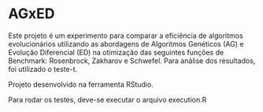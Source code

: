 # AGxED
Este projeto é um experimento para comparar a eficiência de algoritmos evolucionários utilizando as abordagens de Algoritmos Genéticos (AG) e Evolução Diferencial (ED) na otimização das seguintes funções de Benchmark: Rosenbrock, Zakharov e Schwefel. Para análise dos resultados, foi utilizado o teste-t. 

Projeto desenvolvido na ferramenta  RStudio.

Para rodar os testes, deve-se executar o arquivo execution.R
